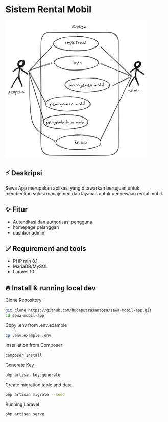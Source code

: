 # Sistem Rental Mobil
![Logo](https://raw.githubusercontent.com/hudaputrasantosa/sewa-mobil-app/main/public/assets/img/usecase.png)

## ⚡ Deskripsi
Sewa App merupakan aplikasi yang ditawarkan bertujuan untuk memberikan solusi manajemen dan layanan untuk penyewaan rental mobil.

## ✨ Fitur

- Autentikasi dan authorisasi pengguna
- homepage pelanggan
- dashbor admin

## ✅ Requirement and tools
 - PHP min 8.1
 - MariaDB/MySQL
 - Laravel 10

## 🔥 Install & running local dev
Clone Repository

```bash
git clone https://github.com/hudaputrasantosa/sewa-mobil-app.git
cd sewa-mobil-app
```
Copy .env from .env.example
```bash
cp .env.example .env
```
Installation from Composer
```bash
composer Install
```
Generate Key
```bash
php artisan key:generate
```
Create migration table and data
```bash
php artisan migrate --seed
```
Running Laravel
```bash
php artisan serve
```


